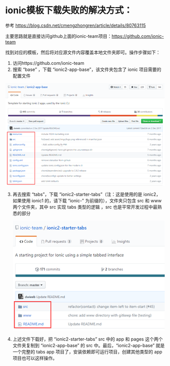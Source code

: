 

# ionic模板下载失败的解决方式：

参考 https://blog.csdn.net/cmengzhongren/article/details/80763115

主要思路就是直接访问github上面的ionic-team项目：https://github.com/ionic-team

找到对应的模板，然后将对应源文件内容覆盖本地文件夹即可。操作步骤如下：

1. 访问https://github.com/ionic-team
2. 搜索 “base” ，下载 “ionic2-app-base”，该文件夹包含了 ionic 项目需要的配置文件

![ionic-base](./images/ionicbase.png)

3. 再去搜索 “tabs”，下载 “ionic2-starter-tabs”（注：这是使用的是 ionic2，如果使用 ionic1 的，请下载 “ionic-” 为前缀的），文件夹只包含 src 和 www 两个文件夹，其中 src 实现 tabs 类型的逻辑 ，src 也是平常开发过程中最熟悉的部分

   ![ionic-tabs](./images/ionic-tabs.png)

4. 上述文件下载好，把 “ionic2-starter-tabs” src 中的 app 和 pages 这个两个文件夹复制到 “ionic2-app-base” 的 src 中。最后，“ionic2-app-base” 就是一个完整的 tabs app 项目了，安装依赖即可运行项目，创建其他类型的 app 项目也可以这样操作。

  ​    